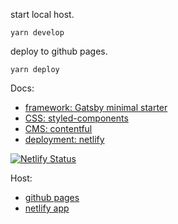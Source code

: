 start local host.

```shell
yarn develop
```

deploy to github pages.

```shell
yarn deploy
```

Docs:
- [framework: Gatsby minimal starter](https://www.gatsbyjs.com/docs/?utm_source=starter&utm_medium=readme&utm_campaign=minimal-starter)
- [CSS: styled-components](https://styled-components.com/)
- [CMS: contentful](https://www.contentful.com/)
- [deployment: netlify](https://www.netlify.com/)
  
[![Netlify Status](https://api.netlify.com/api/v1/badges/561c2acd-a19e-4f0f-968c-acc060e922b8/deploy-status)](https://app.netlify.com/sites/jessicaschaefer/deploys)

Host:
- [github pages](https://schaeferjessica.github.io/hello/)
- [netlify app](https://jessicaschaefer.netlify.app/)
